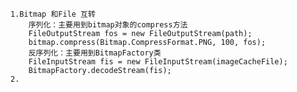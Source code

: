 
	1.Bitmap 和File 互转
     	序列化：主要用到bitmap对象的compress方法
		FileOutputStream fos = new FileOutputStream(path);
    	bitmap.compress(Bitmap.CompressFormat.PNG, 100, fos);
		反序列化：主要用到BitmapFactory类
		FileInputStream fis = new FileInputStream(imageCacheFile);
        BitmapFactory.decodeStream(fis);    
	2.
	